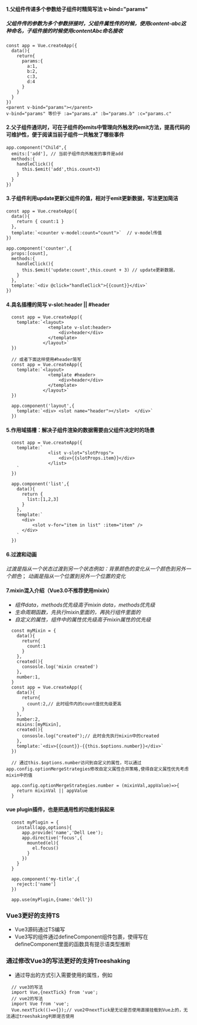 #### 1.父组件传递多个参数给子组件时精简写法 v-bind="params"
##### 父组件传的参数为多个参数拼接时，父组件属性传的时候，使用content-abc这种命名，子组件接的时候使用contentAbc命名接收
```
const app = Vue.createApp({
  data(){
    return{
      params:{
        a:1,
        b:2,
        c:3,
        d:4
      }
    }
  }
})
<parent v-bind="params"></parent>
v-bind="params" 等价于 :a="params.a" :b="params.b" :c="params.c" 
```
#### 2.父子组件通讯时，可在子组件的emits中管理向外触发的emit方法，提高代码的可维护性，便于阅读当前子组件一共触发了哪些事件
```
app.component("Child",{
  emits:['add'], // 当前子组件向外触发的事件是add
  methods:{
    handleClick(){
      this.$emit('add',this.count+3)
    }
  }
})
```
#### 3.子组件利用update更新父组件的值，相对于emit更新数据，写法更加简洁
```
const app = Vue.createApp({
  data(){
    return { count:1 }
  },
  template:`<counter v-model:count="count">`  // v-model传值
})

app.component('counter',{
  props:[count],
  methods:{
    handleClick(){
      this.$emit('update:count',this.count + 3) // update更新数据，
    }
  },
  template:`<div @click="handleClick">{{count}}</div>`
})
```
#### 4.具名插槽的简写 v-slot:header   || #header
```
  const app = Vue.createApp({
    template:`<layout> 
                <template v-slot:header>
                    <div>header</div>
                </template> 
              </layout>`
  })

  // 或者下面这样使用#header简写
  const app = Vue.createApp({
    template:`<layout> 
                <template #header>
                    <div>header</div>
                </template> 
              </layout>`
  })

  app.component('layout',{
    template:`<div> <slot name="header"></slot>  </div>`
  })
```

#### 5.作用域插槽：解决子组件渲染的数据需要由父组件决定时的场景
```
  const app = Vue.createApp({
    template:`
                <list v-slot="slotProps"> 
                    <div>{{slotProps.item}}</div>
                </list>
    `
  })

  app.component('list',{
    data(){
      return {
        list:[1,2,3]
      }
    },
    template:`
      <div>
          <slot v-for="item in list" :item="item" />
      </div>
    `
  })
```
#### 6.过渡和动画
*过渡是指从一个状态过渡到另一个状态例如：背景颜色的变化从一个颜色到另外一个颜色*；
*动画是指从一个位置到另外一个位置的变化*
#### 7.mixin混入介绍（Vue3.0不推荐使用mixin）
- *组件data，methods优先级高于mixin data，methods优先级*
- *生命周期函数，先执行mixin里面的，再执行组件里面的*
- *自定义的属性，组件中的属性优先级高于mixin属性的优先级*
```
  const myMixin = {
    data(){
      return{
        count:1
      }
    },
    created(){
      consosle.log('mixin created')
    },
    number:1,
  }
  const app = Vue.createApp({
    data(){
      return{
        count:2,// 此时组件内的count值优先级更高
      }
    },
    number:2,
    mixins:[myMixin],
    created(){
      consosle.log("created");// 此时会先执行mixin中的created
    },
    template:`<div>{{count}}-{{this.$options.number}}</div>`
  })

  // 通过this.$options.number访问到自定义的属性，可以通过app.config.optionMergeStrategies修改自定义属性合并策略,使得自定义属性优先考虑mixin中的值

  app.config.optionMergeStrategies.number = (mixinVal,appValue)=>{
    return mixinVal || appValue
  }

``` 
#### vue plugin插件，也是把通用性的功能封装起来
```
  const myPlugin = {
    install(app,options){
      app.provide('name','Dell Lee');
      app.directive('focus',{
        mounted(el){
          el.focus()
        }
      })
    }
  }

  app.component('my-title',{
    reject:['name']
  })

  app.use(myPlugin,{name:'dell'})
```

### Vue3更好的支持TS
- Vue3源码通过TS编写
- Vue3写的组件通过defineComponent组件包裹，使得写在defineComponent里面的函数具有提示语类型推断
### 通过修改Vue3的写法更好的支持Treeshaking
- 通过导出的方式引入需要使用的属性，例如 
```
  // vue3的写法
  import Vue,{nextTick} from 'vue';
  // vue2的写法
  import Vue from 'vue';
  Vue.nextTick(()=>{});// vue2中nextTick是无论是否使用直接挂载到Vue上的，无法通过treeshaking判断是否使用
```

